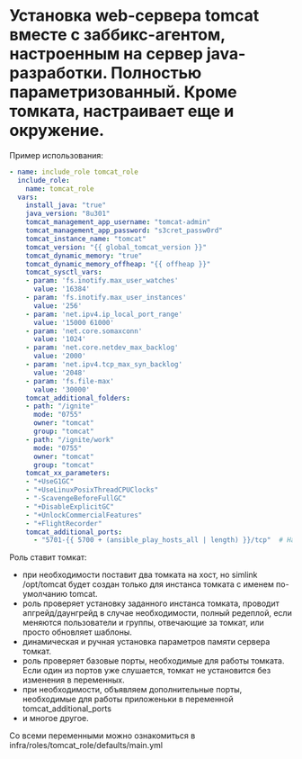 # Установка web-сервера tomcat вместе с заббикс-агентом, настроенным на сервер java-разработки. Полностью параметризованный. Кроме томката, настраивает еще и окружение.

Пример использования: 
```yaml
- name: include_role tomcat_role
  include_role:
    name: tomcat_role
  vars:
    install_java: "true"
    java_version: "8u301"
    tomcat_management_app_username: "tomcat-admin"
    tomcat_management_app_password: "s3cret_passw0rd"
    tomcat_instance_name: "tomcat"
    tomcat_version: "{{ global_tomcat_version }}"
    tomcat_dynamic_memory: "true"
    tomcat_dynamic_memory_offheap: "{{ offheap }}"
    tomcat_sysctl_vars:
    - param: 'fs.inotify.max_user_watches'
      value: '16384'
    - param: 'fs.inotify.max_user_instances'
      value: '256'
    - param: 'net.ipv4.ip_local_port_range'
      value: '15000 61000'
    - param: 'net.core.somaxconn'
      value: '1024'
    - param: 'net.core.netdev_max_backlog'
      value: '2000'
    - param: 'net.ipv4.tcp_max_syn_backlog'
      value: '2048'
    - param: 'fs.file-max'
      value: '30000'
    tomcat_additional_folders:
    - path: "/ignite"
      mode: "0755"
      owner: "tomcat"
      group: "tomcat"
    - path: "/ignite/work"
      mode: "0755"
      owner: "tomcat"
      group: "tomcat"
    tomcat_xx_parameters:
    - "+UseG1GC"
    - "+UseLinuxPosixThreadCPUClocks"
    - "-ScavengeBeforeFullGC"  
    - "+DisableExplicitGC" 
    - "+UnlockCommercialFeatures"
    - "+FlightRecorder"
    tomcat_additional_ports:
      - "5701-{{ 5700 + (ansible_play_hosts_all | length) }}/tcp"  # Hazelcast discovery port range
```

Роль ставит томкат:
 - при необходимости поставит два томката на хост, но simlink /opt/tomcat будет создан только для инстанса томката с именем по-умолчанию tomcat.
 - роль проверяет установку заданного инстанса томката, проводит апгрейд/даунгрейд в случае необходимости, полный редеплой, если меняются пользователи и группы, отвечающие за томкат, или просто обновляет шаблоны.
 - динамическая и ручная установка параметров памяти сервера томкат.
 - роль проверяет базовые порты, необходимые для работы томката. Если один из портов уже слушается, томкат не установится без изменения в переменных.
 - при необходимости, объявляем дополнительные порты, необходимые для работы приложеньки в переменной tomcat_additional_ports
 - и многое другое.

Со всеми переменными можно ознакомиться в infra/roles/tomcat_role/defaults/main.yml
